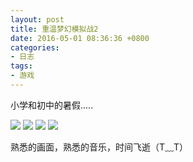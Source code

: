 ```yaml
---
layout: post
title: 重温梦幻模拟战2
date: 2016-05-01 08:36:36 +0800
categories:
- 日志
tags:
- 游戏
---
```


小学和初中的暑假.....

![](http://i1328.photobucket.com/albums/w532/xwlogic/0_zpsrzbk47xn.jpg)
![](http://i1328.photobucket.com/albums/w532/xwlogic/2_zpsjcc5lvmw.jpg)
![](http://i1328.photobucket.com/albums/w532/xwlogic/3_zpsbvv74ykz.jpg)
![](http://i1328.photobucket.com/albums/w532/xwlogic/1_zpsjing8xpk.jpg)

熟悉的画面，熟悉的音乐，时间飞逝（T﹏T）
